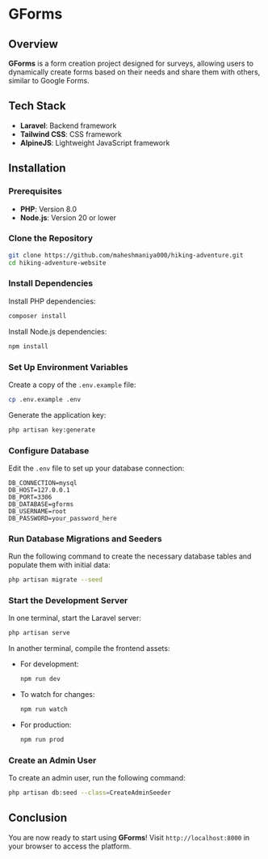 # GForms

## Overview
**GForms** is a form creation project designed for surveys, allowing users to dynamically create forms based on their needs and share them with others, similar to Google Forms.

## Tech Stack
- **Laravel**: Backend framework
- **Tailwind CSS**: CSS framework
- **AlpineJS**: Lightweight JavaScript framework

## Installation

### Prerequisites
- **PHP**: Version 8.0
- **Node.js**: Version 20 or lower

### Clone the Repository
```bash
git clone https://github.com/maheshmaniya000/hiking-adventure.git
cd hiking-adventure-website
```

### Install Dependencies

Install PHP dependencies:
```bash
composer install
```

Install Node.js dependencies:
```bash
npm install
```

### Set Up Environment Variables

Create a copy of the `.env.example` file:
```bash
cp .env.example .env
```

Generate the application key:
```bash
php artisan key:generate
```

### Configure Database

Edit the `.env` file to set up your database connection:
```env
DB_CONNECTION=mysql
DB_HOST=127.0.0.1
DB_PORT=3306
DB_DATABASE=gforms
DB_USERNAME=root
DB_PASSWORD=your_password_here
```

### Run Database Migrations and Seeders

Run the following command to create the necessary database tables and populate them with initial data:
```bash
php artisan migrate --seed
```

### Start the Development Server

In one terminal, start the Laravel server:
```bash
php artisan serve
```

In another terminal, compile the frontend assets:

- For development:
  ```bash
  npm run dev
  ```
- To watch for changes:
  ```bash
  npm run watch
  ```
- For production:
  ```bash
  npm run prod
  ```

### Create an Admin User

To create an admin user, run the following command:
```bash
php artisan db:seed --class=CreateAdminSeeder
```

## Conclusion
You are now ready to start using **GForms**! Visit `http://localhost:8000` in your browser to access the platform.
